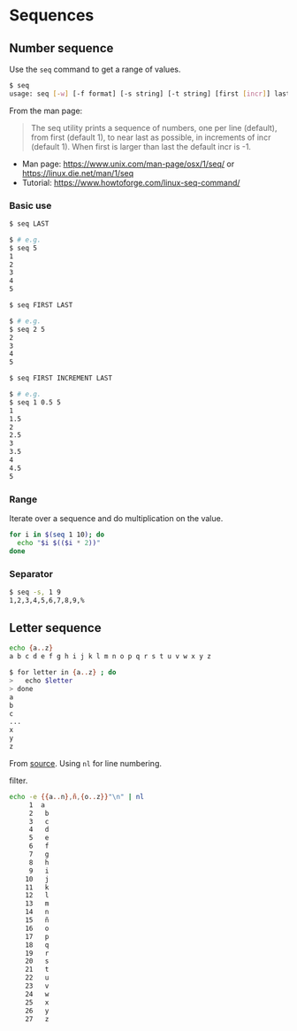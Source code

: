 # Sequences

##  Number sequence

Use the `seq` command to get a range of values.

```sh
$ seq
usage: seq [-w] [-f format] [-s string] [-t string] [first [incr]] last
```

From the man page:

> The seq utility prints a sequence of numbers, one per line (default), from first (default 1), to near last as possible, in increments of incr (default 1).  When first is larger than last the default incr is -1.

- Man page: https://www.unix.com/man-page/osx/1/seq/ or https://linux.die.net/man/1/seq
- Tutorial: https://www.howtoforge.com/linux-seq-command/


### Basic use

```sh
$ seq LAST

$ # e.g.
$ seq 5
1
2
3
4
5
```

```sh
$ seq FIRST LAST

$ # e.g.
$ seq 2 5
2
3
4
5
```

```sh
$ seq FIRST INCREMENT LAST

$ # e.g.
$ seq 1 0.5 5
1
1.5
2
2.5
3
3.5
4
4.5
5
```

### Range

Iterate over a sequence and do multiplication on the value.

```sh
for i in $(seq 1 10); do
  echo "$i $(($i * 2))"
done
```

### Separator

```sh
$ seq -s, 1 9
1,2,3,4,5,6,7,8,9,%
```

## Letter sequence

```sh
echo {a..z}
a b c d e f g h i j k l m n o p q r s t u v w x y z
```

```sh
$ for letter in {a..z} ; do
>   echo $letter
> done
a
b
c
...
x
y
z
```

From [source](https://stackoverflow.com/questions/7300070/looping-through-alphabets-in-bash). Using `nl` for line numbering.

<!-- FIXME: This use of double and then single brackets causes Jekyll error, so escape it or see if a codeblock tag in Jekyll will solve it. --> filter.

```sh
echo -e {{a..n},ñ,{o..z}}"\n" | nl
     1	a
     2	 b
     3	 c
     4	 d
     5	 e
     6	 f
     7	 g
     8	 h
     9	 i
    10	 j
    11	 k
    12	 l
    13	 m
    14	 n
    15	 ñ
    16	 o
    17	 p
    18	 q
    19	 r
    20	 s
    21	 t
    22	 u
    23	 v
    24	 w
    25	 x
    26	 y
    27	 z
```
